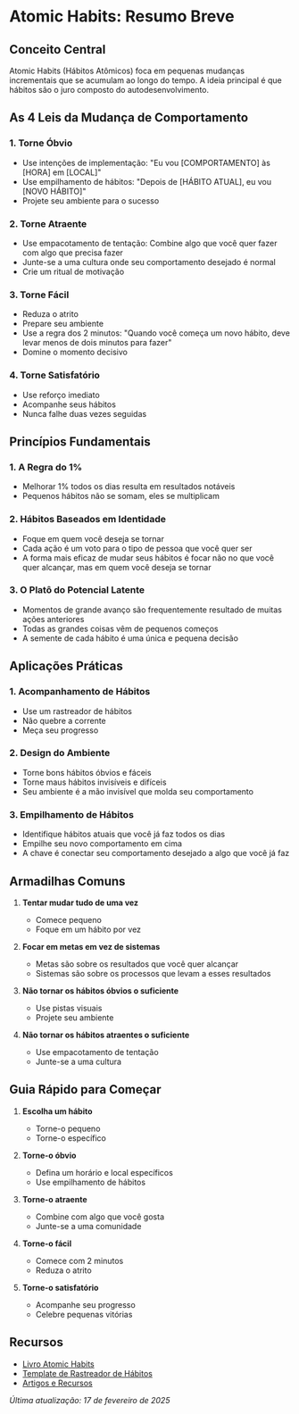 # Atomic Habits: Resumo Breve

## Conceito Central
Atomic Habits (Hábitos Atômicos) foca em pequenas mudanças incrementais que se acumulam ao longo do tempo. A ideia principal é que hábitos são o juro composto do autodesenvolvimento.

## As 4 Leis da Mudança de Comportamento

### 1. Torne Óbvio
- Use intenções de implementação: "Eu vou [COMPORTAMENTO] às [HORA] em [LOCAL]"
- Use empilhamento de hábitos: "Depois de [HÁBITO ATUAL], eu vou [NOVO HÁBITO]"
- Projete seu ambiente para o sucesso

### 2. Torne Atraente
- Use empacotamento de tentação: Combine algo que você quer fazer com algo que precisa fazer
- Junte-se a uma cultura onde seu comportamento desejado é normal
- Crie um ritual de motivação

### 3. Torne Fácil
- Reduza o atrito
- Prepare seu ambiente
- Use a regra dos 2 minutos: "Quando você começa um novo hábito, deve levar menos de dois minutos para fazer"
- Domine o momento decisivo

### 4. Torne Satisfatório
- Use reforço imediato
- Acompanhe seus hábitos
- Nunca falhe duas vezes seguidas

## Princípios Fundamentais

### 1. A Regra do 1%
- Melhorar 1% todos os dias resulta em resultados notáveis
- Pequenos hábitos não se somam, eles se multiplicam

### 2. Hábitos Baseados em Identidade
- Foque em quem você deseja se tornar
- Cada ação é um voto para o tipo de pessoa que você quer ser
- A forma mais eficaz de mudar seus hábitos é focar não no que você quer alcançar, mas em quem você deseja se tornar

### 3. O Platô do Potencial Latente
- Momentos de grande avanço são frequentemente resultado de muitas ações anteriores
- Todas as grandes coisas vêm de pequenos começos
- A semente de cada hábito é uma única e pequena decisão

## Aplicações Práticas

### 1. Acompanhamento de Hábitos
- Use um rastreador de hábitos
- Não quebre a corrente
- Meça seu progresso

### 2. Design do Ambiente
- Torne bons hábitos óbvios e fáceis
- Torne maus hábitos invisíveis e difíceis
- Seu ambiente é a mão invisível que molda seu comportamento

### 3. Empilhamento de Hábitos
- Identifique hábitos atuais que você já faz todos os dias
- Empilhe seu novo comportamento em cima
- A chave é conectar seu comportamento desejado a algo que você já faz

## Armadilhas Comuns

1. **Tentar mudar tudo de uma vez**
   - Comece pequeno
   - Foque em um hábito por vez

2. **Focar em metas em vez de sistemas**
   - Metas são sobre os resultados que você quer alcançar
   - Sistemas são sobre os processos que levam a esses resultados

3. **Não tornar os hábitos óbvios o suficiente**
   - Use pistas visuais
   - Projete seu ambiente

4. **Não tornar os hábitos atraentes o suficiente**
   - Use empacotamento de tentação
   - Junte-se a uma cultura

## Guia Rápido para Começar

1. **Escolha um hábito**
   - Torne-o pequeno
   - Torne-o específico

2. **Torne-o óbvio**
   - Defina um horário e local específicos
   - Use empilhamento de hábitos

3. **Torne-o atraente**
   - Combine com algo que você gosta
   - Junte-se a uma comunidade

4. **Torne-o fácil**
   - Comece com 2 minutos
   - Reduza o atrito

5. **Torne-o satisfatório**
   - Acompanhe seu progresso
   - Celebre pequenas vitórias

## Recursos
- [Livro Atomic Habits](https://jamesclear.com/atomic-habits)
- [Template de Rastreador de Hábitos](https://jamesclear.com/habit-tracker)
- [Artigos e Recursos](https://jamesclear.com/articles)

*Última atualização: 17 de fevereiro de 2025* 